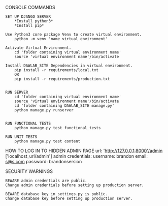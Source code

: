 CONSOLE COMMANDS 

    SET UP DJANGO SERVER
        *Install python3*
        *Install pip*

    Use Python3 core package Venv to create virtual environment.
        python -m venv 'name virtual environment'

    Activate Virtual Environment.
        cd 'folder containing virtual environment name'
        source 'virtual environment name'/bin/activate
        
    Install DAWLAB_SITE Dependencies in virtual environment.
        pip install -r requirements/local.txt 
        OR
        pip install -r requirements/production.txt


    RUN SERVER
        cd 'folder containing virtual environment name'
        source 'virtual environment name'/bin/activate
        cd 'folder containing DAWLAB_SITE manage.py'
        python manage.py runserver


    RUN FUNCTIONAL TESTS
        python manage.py test functional_tests

    RUN UNIT TESTS
        python manage.py test content


HOW TO LOG IN TO HIDDEN ADMIN PAGE
    url: 'http://127.0.0.1:8000'/admin ['localhost_url/admin']
    admin credentials:
        username: brandon
        email: s@s.com
        password: brandonsersion


SECURITY WARNINGS

    BEWARE admin credentials are public.
    Change admin credentials before setting up production server.

    BEWARE database key in settings.py is public.
    Change database key before setting up production server.
